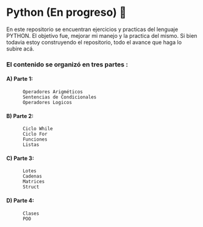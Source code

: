 # Python (En progreso) 🐍

En este repositorio se encuentran ejercicios y practicas del lenguaje PYTHON.
El objetivo fue, mejorar mi manejo y la practica del mismo. Si bien todavia estoy construyendo el repositorio,
todo el avance que haga lo subire acá.

### El contenido se organizó en tres partes :

#### A) Parte 1:
          Operadores Arigméticos
          Sentencias de Condicionales
          Operadores Logicos
        
####  B) Parte 2:
          Ciclo While
          Ciclo For
          Funciones
          Listas
                       
####  C) Parte 3:
          Lotes
          Cadenas
          Matrices
          Struct

####  D) Parte 4:
          Clases
          POO

